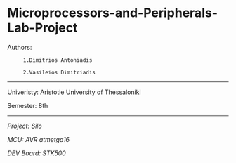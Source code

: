 # Microprocessors-and-Peripherals-Lab-Project

Authors: 
         
         1.Dimitrios Antoniadis
         
         2.Vasileios Dimitriadis


****************************

Univeristy: Aristotle University of Thessaloniki

Semester: 8th

****************************
*Project: Silo*

*MCU: AVR atmetga16*

*DEV Board: STK500*

